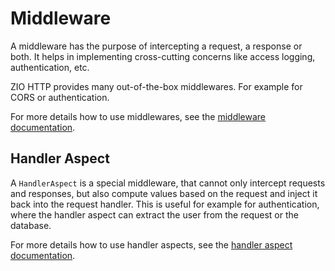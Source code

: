 # Middleware

A middleware has the purpose of intercepting a request, a response or both. It helps in implementing cross-cutting concerns like access logging, authentication, etc.

ZIO HTTP provides many out-of-the-box middlewares. For example for CORS or authentication.

For more details how to use middlewares, see the [middleware documentation](./../reference/aop/middleware.md).

## Handler Aspect

A `HandlerAspect` is a special middleware, that cannot only intercept requests and responses, but also compute values based on the request and inject it back into the request handler.
This is useful for example for authentication, where the handler aspect can extract the user from the request or the database.

For more details how to use handler aspects, see the [handler aspect documentation](./../reference/aop/handler_aspect.md).
